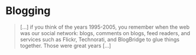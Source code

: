 <!-- Matthias Pfefferle -->
# Blogging

> […] if you think of the years 1995-2005, you remember when the web was our social network: blogs, comments on blogs, feed readers, and services such as Flickr, Technorati, and BlogBridge to glue things together. Those were great years […]